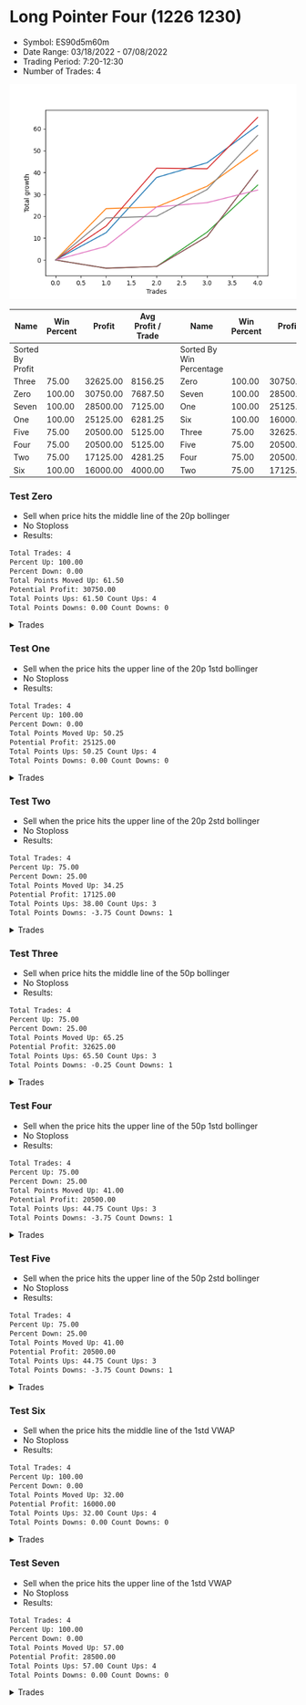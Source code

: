# Long Pointer Four (1226 1230) 
- Symbol: ES90d5m60m
- Date Range: 03/18/2022 - 07/08/2022
- Trading Period: 7:20-12:30
- Number of Trades: 4

![Plot](LongPointerFour(12261230)ES90d5m60m.png)

| Name | Win Percent | Profit | Avg Profit / Trade |     | Name | Win Percent | Profit | Avg Profit / Trade |
| ---- | ----------- | ------ | ------------------ | --- | ---- | ----------- | ------ | ------------------ |
| Sorted By <br> Profit | | | | | Sorted By <br> Win Percentage ||||
| Three | 75.00 | 32625.00 | 8156.25 |     | Zero | 100.00 | 30750.00 | 7687.50 |
| Zero | 100.00 | 30750.00 | 7687.50 |     | Seven | 100.00 | 28500.00 | 7125.00 |
| Seven | 100.00 | 28500.00 | 7125.00 |     | One | 100.00 | 25125.00 | 6281.25 |
| One | 100.00 | 25125.00 | 6281.25 |     | Six | 100.00 | 16000.00 | 4000.00 |
| Five | 75.00 | 20500.00 | 5125.00 |     | Three | 75.00 | 32625.00 | 8156.25 |
| Four | 75.00 | 20500.00 | 5125.00 |     | Five | 75.00 | 20500.00 | 5125.00 |
| Two | 75.00 | 17125.00 | 4281.25 |     | Four | 75.00 | 20500.00 | 5125.00 |
| Six | 100.00 | 16000.00 | 4000.00 |     | Two | 75.00 | 17125.00 | 4281.25 |

### Test Zero
* Sell when price hits the middle line of the 20p bollinger
* No Stoploss
* Results:
```
Total Trades: 4
Percent Up: 100.00
Percent Down: 0.00
Total Points Moved Up: 61.50
Potential Profit: 30750.00
Total Points Ups: 61.50 Count Ups: 4
Total Points Downs: 0.00 Count Downs: 0
```

<details><summary>Trades</summary>

<code>In: 2022-05-03 11:45:00		Out: 2022-05-03 11:52:15		Total Position Time: 07:15		Total Move Up: 12.50		Total to Date: 12.50</code> <br />
<code>In: 2022-05-12 09:20:00		Out: 2022-05-12 09:33:10		Total Position Time: 13:10		Total Move Up: 25.25		Total to Date: 37.75</code> <br />
<code>In: 2022-06-21 09:15:00		Out: 2022-06-21 09:36:00		Total Position Time: 21:00		Total Move Up: 6.75		Total to Date: 44.50</code> <br />
<code>In: 2022-06-30 12:25:00		Out: 2022-06-30 12:32:20		Total Position Time: 07:20		Total Move Up: 17.00		Total to Date: 61.50</code> <br />


</details>

### Test One
* Sell when the price hits the upper line of the 20p 1std bollinger
* No Stoploss
* Results:
```
Total Trades: 4
Percent Up: 100.00
Percent Down: 0.00
Total Points Moved Up: 50.25
Potential Profit: 25125.00
Total Points Ups: 50.25 Count Ups: 4
Total Points Downs: 0.00 Count Downs: 0
```

<details><summary>Trades</summary>

<code>In: 2022-05-03 11:45:00		Out: 2022-05-03 12:07:55		Total Position Time: 22:55		Total Move Up: 23.50		Total to Date: 23.50</code> <br />
<code>In: 2022-05-12 09:20:00		Out: 2022-05-12 10:20:55		Total Position Time: 60:55		Total Move Up: 0.75		Total to Date: 24.25</code> <br />
<code>In: 2022-06-21 09:15:00		Out: 2022-06-21 09:54:10		Total Position Time: 39:10		Total Move Up: 9.50		Total to Date: 33.75</code> <br />
<code>In: 2022-06-30 12:25:00		Out: 2022-07-01 06:41:25		Total Position Time: 1096:25		Total Move Up: 16.50		Total to Date: 50.25</code> <br />


</details>

### Test Two
* Sell when the price hits the upper line of the 20p 2std bollinger
* No Stoploss
* Results:
```
Total Trades: 4
Percent Up: 75.00
Percent Down: 25.00
Total Points Moved Up: 34.25
Potential Profit: 17125.00
Total Points Ups: 38.00 Count Ups: 3
Total Points Downs: -3.75 Count Downs: 1
```

<details><summary>Trades</summary>

<code>In: 2022-05-03 11:45:00		Out: 2022-05-03 12:45:55		Total Position Time: 60:55		Total Move Up: -3.75		Total to Date: -3.75</code> <br />
<code>In: 2022-05-12 09:20:00		Out: 2022-05-12 10:20:55		Total Position Time: 60:55		Total Move Up: 0.75		Total to Date: -3.00</code> <br />
<code>In: 2022-06-21 09:15:00		Out: 2022-06-21 10:13:45		Total Position Time: 58:45		Total Move Up: 15.75		Total to Date: 12.75</code> <br />
<code>In: 2022-06-30 12:25:00		Out: 2022-07-01 06:46:10		Total Position Time: 1101:10		Total Move Up: 21.50		Total to Date: 34.25</code> <br />


</details>

### Test Three
* Sell when price hits the middle line of the 50p bollinger
* No Stoploss
* Results:
```
Total Trades: 4
Percent Up: 75.00
Percent Down: 25.00
Total Points Moved Up: 65.25
Potential Profit: 32625.00
Total Points Ups: 65.50 Count Ups: 3
Total Points Downs: -0.25 Count Downs: 1
```

<details><summary>Trades</summary>

<code>In: 2022-05-03 11:45:00		Out: 2022-05-03 11:59:05		Total Position Time: 14:05		Total Move Up: 15.50		Total to Date: 15.50</code> <br />
<code>In: 2022-05-12 09:20:00		Out: 2022-05-12 09:35:15		Total Position Time: 15:15		Total Move Up: 26.50		Total to Date: 42.00</code> <br />
<code>In: 2022-06-21 09:15:00		Out: 2022-06-21 09:16:10		Total Position Time: 01:10		Total Move Up: -0.25		Total to Date: 41.75</code> <br />
<code>In: 2022-06-30 12:25:00		Out: 2022-06-30 12:36:55		Total Position Time: 11:55		Total Move Up: 23.50		Total to Date: 65.25</code> <br />


</details>

### Test Four
* Sell when the price hits the upper line of the 50p 1std bollinger
* No Stoploss
* Results:
```
Total Trades: 4
Percent Up: 75.00
Percent Down: 25.00
Total Points Moved Up: 41.00
Potential Profit: 20500.00
Total Points Ups: 44.75 Count Ups: 3
Total Points Downs: -3.75 Count Downs: 1
```

<details><summary>Trades</summary>

<code>In: 2022-05-03 11:45:00		Out: 2022-05-03 12:45:55		Total Position Time: 60:55		Total Move Up: -3.75		Total to Date: -3.75</code> <br />
<code>In: 2022-05-12 09:20:00		Out: 2022-05-12 10:20:55		Total Position Time: 60:55		Total Move Up: 0.75		Total to Date: -3.00</code> <br />
<code>In: 2022-06-21 09:15:00		Out: 2022-06-21 10:15:55		Total Position Time: 60:55		Total Move Up: 13.75		Total to Date: 10.75</code> <br />
<code>In: 2022-06-30 12:25:00		Out: 2022-07-01 06:55:55		Total Position Time: 1110:55		Total Move Up: 30.25		Total to Date: 41.00</code> <br />


</details>

### Test Five
* Sell when the price hits the upper line of the 50p 2std bollinger
* No Stoploss
* Results:
```
Total Trades: 4
Percent Up: 75.00
Percent Down: 25.00
Total Points Moved Up: 41.00
Potential Profit: 20500.00
Total Points Ups: 44.75 Count Ups: 3
Total Points Downs: -3.75 Count Downs: 1
```

<details><summary>Trades</summary>

<code>In: 2022-05-03 11:45:00		Out: 2022-05-03 12:45:55		Total Position Time: 60:55		Total Move Up: -3.75		Total to Date: -3.75</code> <br />
<code>In: 2022-05-12 09:20:00		Out: 2022-05-12 10:20:55		Total Position Time: 60:55		Total Move Up: 0.75		Total to Date: -3.00</code> <br />
<code>In: 2022-06-21 09:15:00		Out: 2022-06-21 10:15:55		Total Position Time: 60:55		Total Move Up: 13.75		Total to Date: 10.75</code> <br />
<code>In: 2022-06-30 12:25:00		Out: 2022-07-01 06:55:55		Total Position Time: 1110:55		Total Move Up: 30.25		Total to Date: 41.00</code> <br />


</details>

### Test Six
* Sell when the price hits the middle line of the 1std VWAP
* No Stoploss
* Results:
```
Total Trades: 4
Percent Up: 100.00
Percent Down: 0.00
Total Points Moved Up: 32.00
Potential Profit: 16000.00
Total Points Ups: 32.00 Count Ups: 4
Total Points Downs: 0.00 Count Downs: 0
```

<details><summary>Trades</summary>

<code>In: 2022-05-03 11:45:00		Out: 2022-05-03 11:50:50		Total Position Time: 05:50		Total Move Up: 6.25		Total to Date: 6.25</code> <br />
<code>In: 2022-05-12 09:20:00		Out: 2022-05-12 09:31:15		Total Position Time: 11:15		Total Move Up: 18.00		Total to Date: 24.25</code> <br />
<code>In: 2022-06-21 09:15:00		Out: 2022-06-21 09:18:40		Total Position Time: 03:40		Total Move Up: 2.00		Total to Date: 26.25</code> <br />
<code>In: 2022-06-30 12:25:00		Out: 2022-06-30 12:26:10		Total Position Time: 01:10		Total Move Up: 5.75		Total to Date: 32.00</code> <br />


</details>

### Test Seven
* Sell when the price hits the upper line of the 1std VWAP
* No Stoploss
* Results:
```
Total Trades: 4
Percent Up: 100.00
Percent Down: 0.00
Total Points Moved Up: 57.00
Potential Profit: 28500.00
Total Points Ups: 57.00 Count Ups: 4
Total Points Downs: 0.00 Count Downs: 0
```

<details><summary>Trades</summary>

<code>In: 2022-05-03 11:45:00		Out: 2022-05-03 11:59:45		Total Position Time: 14:45		Total Move Up: 19.25		Total to Date: 19.25</code> <br />
<code>In: 2022-05-12 09:20:00		Out: 2022-05-12 10:20:55		Total Position Time: 60:55		Total Move Up: 0.75		Total to Date: 20.00</code> <br />
<code>In: 2022-06-21 09:15:00		Out: 2022-06-21 09:59:00		Total Position Time: 44:00		Total Move Up: 12.25		Total to Date: 32.25</code> <br />
<code>In: 2022-06-30 12:25:00		Out: 2022-07-01 06:46:20		Total Position Time: 1101:20		Total Move Up: 24.75		Total to Date: 57.00</code> <br />


</details>